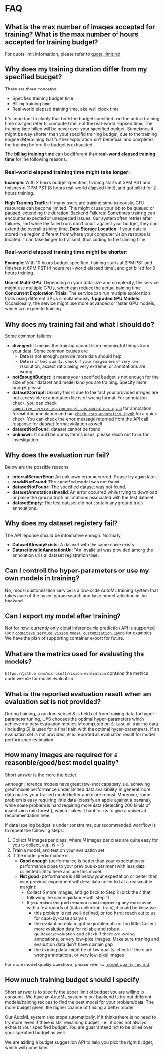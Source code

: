 
# FAQ

## What is the max number of images accepted for training? What is the max number of hours accepted for training budget?

For quota limit information, please refer to [quota_limit.md](./quota_limit.md)

## Why does my training duration differ from my specified budget?

There are three concetps: 
- Specified training budget time
- Billing training time
- Real-world elapsed training time, aka wall clock time.

It's important to clarify that both the budget specified and the actual training time charged refer to compute time, not the real-world elapsed time. The training time billed will be never over your specified budget. Sometimes it might be way shorter than your specifid training budget, due to the training engine determining that further exploration isn't beneficial and completes the training before the budget is exhausted.

The **billing training time** can be different than **real-world elapsed training time** for the following reasons.

### Real-world elapsed training time might take longer:

**Example**: With 2 hours budget specified, training starts at 3PM PST and finishes at 11PM PST (8 hours real-world elapsed time), and got billed for 2 hours training.

**High Training Traffic**: If many users are training simultaneously, GPU resources can become limited. This might cause your job to be queued or paused, extending the duration.
Backend Failures: Sometimes training can encounter expected or unexpected issues. Our system often retries after failures, and while the failed runs don’t count against your budget, they can extend the overall training time.
**Data Storage Location**: If your data is stored in a region different from where your computer vision resource is located, it can take longer to transmit, thus adding to the training time.

### Real-world elapsed training time might be shorter:

**Example**: With 10 hours budget specified, training starts at 2PM PST and finishes at 6PM PST (4 hours real-world elapsed time), and got billed for 9 hours training.

**Use of Multi-GPU**: Depending on your data size and complexity, the service might use multiple GPUs, which can reduce the actual training time.
**Concurrent Exploration Trials**: The service can run multiple exploration trials using different GPUs simultaneously.
**Upgraded GPU Models**: Occasionally, the service might use more advanced or faster GPU models, which can expedite training.

## Why does my training fail and what I should do?

Some common failures:

- **diverged**: It means the training cannot learn meaningful things from your data. Some common causes are
  - Data is not enough: provide more data should help
  - Data is of bad quality: check if your images are of very low resolution, aspect ratio being very extreme, or annotations are wrong
- **notEnoughBudget**: it means your specified budget is not enough for the size of your dataset and model kind you are training. Specify more budget please
- **datasetCorrupt**: Usually this is due to the fact your provided images are not accessible or annotation file is of wrong format. For annotation check, you can check [`cognitive_service_vision_model_customization.ipynb`](cognitive_service_vision_model_customization.ipynb) for annotation format documentation and run [`check_coco_annotation.ipynb`](check_coco_annotation.ipynb) for a quick check. You can check the error message returned from the API call response for dataset format violation as well
- **datasetNotFound**: dataset cannot be found
- **unknown**: It could be our system's issue, please reach out to us for investigation

## Why does the evaluation run fail?

Below are the possible reasons:

- **internalServerError**: An unknown error occurred. Please try again later.
- **modelNotFound**: The specified model was not found.
- **datasetNotFound**: The specified dataset was not found.
- **datasetAnnotationsInvalid**: An error occurred while trying to download or parse the ground truth annotations associated with the test dataset.
- **datasetEmpty**: The test dataset did not contain any ground truth annotations.

## Why does my dataset registery fail?

The API reponse should be informative enough. Normally,

- **DatasetAlreadyExists**: A dataset with the same name exists
- **DatasetInvalidAnnotationUri**: "An invalid uri was provided among the annotation uris at dataset registration time.

## Can I controll the hyper-parameters or use my own models in training?

No, model customization service is a low-code AutoML training system that takes care of the hyper-param search and base model selection in the backend.

## Can I export my model after training?

Not for now, currently only cloud inference via prediction API is supported (see [`cognitive_service_vision_model_customization.ipynb`](cognitive_service_vision_model_customization.ipynb) for example). We have the plan of supporting container export for future.

## What are the metrics used for evaluating the models?

`https://github.com/microsoft/vision-evaluation` contains the metrics code we use for model evaluation.

## What is the reported evaluation result when an evaluation set is not provided?

During training, a random subset $S$ is held out from training data for hyper-parameter tuning, UVS chooses the optimal hyper-parameters which achieve the best evaluation metrics $M$ computed on $S$. Last, all training data (including $S$) is used for a final train with the optimal hyper-parameters. If an evaluation set is not provided, $M$ is reported as evaluation result for model performance estimation.

## How many images are required for a reasonble/good/best model quality?

Short answer is the more the better.

Although Florence models have great few-shot capability, i.e. achieving great model performance under limited data availability, in general more data makes your trained model better and more robust. Moreover, some problem is easy requiring little data (classify an apple against a banana), while some problem is hard requiring more data (detecting 200 kinds of insects in a rain forest.), which makes it hard for us to give a universal recommendation here.

If data labeling budget is under constraints, our recommended workflow is to repeat the following steps:

1. Collect $N$ images per class, where $N$ images per class are quite easy for you to collect, e.g., $N=3$
2. Train a model, and test on your evaluation set
3. If the model performance is
    - **Good enough** (performance is better than your expectation or performance close to your previous experiment with less data collected): Stop here and use this model.
    - **Not good** (performance is still below your expectation or better than your previous experiment with less data collected at a reasonable margin):
      - Collect $\delta$ more images, and go back to Step 2 (pick the $\delta$ that following the same guidance with step 1)
      - If you notice the performance is not improving any more even with a few rounds of (data collection, train), it could be because
        - this problem is not well-defined, or too hard: reach out to us for case-by-case analysis
        - the evalaution data might be problematic or too little: Collect more evalution data for reliable and robust guidance/evaluation and check if there are wrong annotations, or very low-pixel images. Make sure training and evaluation data don't have domain gap
        - the training data might be of low quality: check if there are wrong annotations, or very low-pixel images

For more model qualtiy questions, please refer to [model_quality_faq.md](model_quality_faq.md).

## How much training budget should I specify

Short answer is to specify the upper limit of budget you are willing to consume. We have an AutoML system in our backend to try out different models/training recipes to find the best model for your problem/data. The more budget given, the higher chance of finding a better model.

Our AutoML system also stops automatically, if it thinks there is no need to try more, even if there is still remaining budget, i.e., it does not always exhaust your specified budget. You are guanranteed not to be billed over your specified budget as well.

We are adding a budget suggestion API to help you pick the right budget, which will come later.
